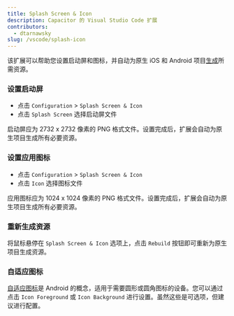 ```yaml
---
title: Splash Screen & Icon
description: Capacitor 的 Visual Studio Code 扩展
contributors:
  - dtarnawsky
slug: /vscode/splash-icon
---
```


该扩展可以帮助您设置启动屏和图标，并自动为原生 iOS 和 Android 项目[生成](https://github.com/ionic-team/capacitor-assets)所需资源。

### 设置启动屏

- 点击 `Configuration` > `Splash Screen & Icon`
- 点击 `Splash Screen` 选择启动屏文件

启动屏应为 2732 x 2732 像素的 PNG 格式文件。设置完成后，扩展会自动为原生项目生成所有必要资源。

### 设置应用图标

- 点击 `Configuration` > `Splash Screen & Icon`
- 点击 `Icon` 选择图标文件

应用图标应为 1024 x 1024 像素的 PNG 格式文件。设置完成后，扩展会自动为原生项目生成所有必要资源。

### 重新生成资源

将鼠标悬停在 `Splash Screen & Icon` 选项上，点击 `Rebuild` 按钮即可重新为原生项目生成资源。

### 自适应图标

[自适应图标](https://github.com/ionic-team/capacitor-assets#adaptive-icons)是 Android 的概念，适用于需要圆形或圆角图标的设备。您可以通过点击 `Icon Foreground` 或 `Icon Background` 进行设置。虽然这些是可选项，但建议进行配置。